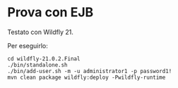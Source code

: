 Prova con EJB
===

Testato con Wildfly 21.

Per eseguirlo:

```
cd wildfly-21.0.2.Final
./bin/standalone.sh
./bin/add-user.sh -m -u administrator1 -p password1!
mvn clean package wildfly:deploy -Pwildfly-runtime

```
